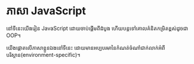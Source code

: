 # ភាសា JavaScript

នៅទីនេះយើងរៀន JavaScript ដោយចាប់ផ្តើមពីដំបូង ហើយបន្តទៅគោលគំនិតកម្រិតខ្ពស់ដូចជា OOP។

យើងផ្តោតលើភាសាខ្លួនឯងនៅទីនេះ ដោយមានអប្បបរមានៃកំណត់ចំណាំជាក់លាក់អំពីបរិស្ថាន(environment-specific)។
